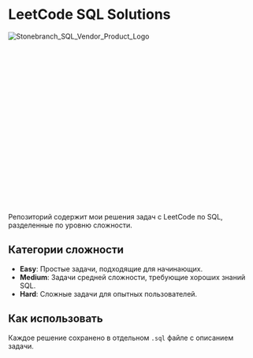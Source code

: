 # LeetCode SQL Solutions
![Stonebranch_SQL_Vendor_Product_Logo](https://github.com/user-attachments/assets/d39db275-889a-4aca-b556-172e1cae5ed6)<svg id="Ebene_1" data-name="Ebene 1" xmlns="http://www.w3.org/2000/svg" width="600" height="400" viewBox="0 0 600 400"><defs>


Репозиторий содержит мои решения задач с LeetCode по SQL, разделенные по уровню сложности.

## Категории сложности
- **Easy**: Простые задачи, подходящие для начинающих.
- **Medium**: Задачи средней сложности, требующие хороших знаний SQL.
- **Hard**: Сложные задачи для опытных пользователей.

## Как использовать
Каждое решение сохранено в отдельном `.sql` файле с описанием задачи. 
